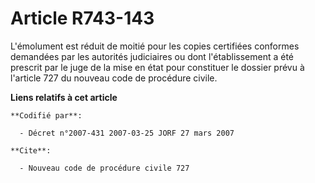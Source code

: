 # Article R743-143

L'émolument est réduit de moitié pour les copies certifiées conformes demandées par les autorités judiciaires ou dont
l'établissement a été prescrit par le juge de la mise en état pour constituer le dossier prévu à l'article 727 du nouveau
code de procédure civile.

**Liens relatifs à cet article**

	**Codifié par**:

	  - Décret n°2007-431 2007-03-25 JORF 27 mars 2007

	**Cite**:

	  - Nouveau code de procédure civile 727
